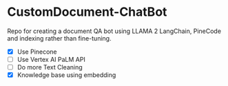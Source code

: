# CustomDocument-ChatBot
Repo for creating a document QA bot using LLAMA 2 LangChain, PineCode and indexing rather than fine-tuning.
<br>
- [x] Use Pinecone <br>
- [ ]  Use Vertex AI PaLM API <br>
- [ ]  Do more Text Cleaning  <br>
- [x] Knowledge base using embedding
